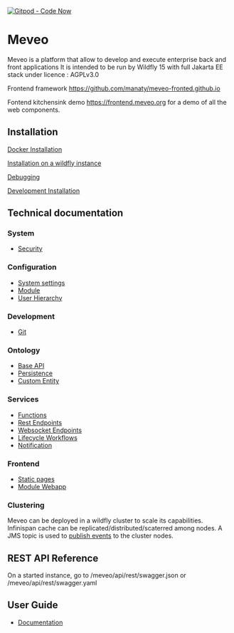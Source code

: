 [![Gitpod - Code Now](https://img.shields.io/badge/Gitpod-code%20now-blue.svg?longCache=true)](https://gitpod.io#https://github.com/manaty/meveo)

# Meveo

Meveo is a platform that allow to develop and execute enterprise back and front applications 
It is intended to be run by Wildfly 15 with full Jakarta EE stack under licence : AGPLv3.0

Frontend framework  https://github.com/manaty/meveo-fronted.github.io

Fontend kitchensink demo https://frontend.meveo.org for a demo of all the web components.

## Installation

[Docker Installation](./docker/README.md)

[Installation on a wildfly instance](./WILDFLY_INSTALL.md)

[Debugging](./documentation/DEBUGGING.md)

[Development Installation](./.devcontainer/README.md)

## Technical documentation

### System

- [Security](./meveo-model/src/main/java/org/meveo/security/README.md)

### Configuration

- [System settings](./meveo-admin/ejbs/src/main/java/org/meveo/admin/configuration)
- [Module](./meveo-api/src/main/java/org/meveo/api/module)
- [User Hierarchy](./meveo-admin/ejbs/src/main/java/org/meveo/service/hierarchy)

### Development
- [Git](https://github.com/manaty/meveo/tree/master/meveo-admin/ejbs/src/main/java/org/meveo/service/git)

### Ontology

- [Base API](./meveo-admin/ejbs/src/main/java/org/meveo/api/base/sql)
- [Persistence](./meveo-admin/ejbs/src/main/java/org/meveo/api/persistence)
- [Custom Entity](./meveo-admin/ejbs/src/main/java/org/meveo/service/custom)

### Services

- [Functions](./meveo-admin/ejbs/src/main/java/org/meveo/service/script)
- [Rest Endpoints](./meveo-admin/ejbs/src/main/java/org/meveo/service/technicalservice/endpoint)
- [Websocket Endpoints](./meveo-admin/ejbs/src/main/java/org/meveo/service/technicalservice/wsendpoint)
- [Lifecycle Workflows](./meveo-admin/ejbs/src/main/java/org/meveo/service/wf)
- [Notification](./meveo-admin/ejbs/src/main/java/org/meveo/service/notification)

### Frontend

 - [Static pages](./meveo-admin/web/src/main/java/org/meveo/admin/action/frontend)
 - [Module Webapp](https://github.com/meveo-org/module-webapprouter)

### Clustering
Meveo can be deployed in a wildfly cluster to scale its capabilities.
Infinispan cache can be replicated/distributed/scaterred among nodes.
A JMS topic is used to [publish events](./meveo-admin/ejbs/src/main/java/org/meveo/event/monitoring) to the cluster nodes.

## REST API Reference

On a started instance, go to /meveo/api/rest/swagger.json or /meveo/api/rest/swagger.yaml

## User Guide

- [Documentation](https://github.com/manaty/meveo/tree/master/documentation/userguide)
